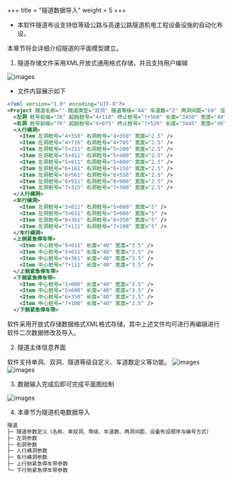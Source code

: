 +++
title = "隧道数据导入"
weight = 5
+++

- 本软件隧道布设支持低等级公路与高速公路隧道机电工程设备设施的自动化布设。

本章节将会详细介绍隧道的平面模型建立。

1. 隧道存储文件采用XML开放式通用格式存储，并且支持用户编辑

![images](/images/docs/import/tunnel/tunnel-file.png)

- 文件内容展示如下

```xml
<?xml version="1.0" encoding="UTF-8"?>
<Project 隧道名称="" 隧道类型="双洞" 隧道等级="AA" 车道数="2" 两洞间距="60" 设备编号方式="顺时针" Level="AA">
  <左洞 桩号前缀="ZK" 起始桩号="4+110" 终止桩号="7+560" 长度="3450" 宽度="40" />
  <右洞 桩号前缀="YK" 起始桩号="4+075" 终止桩号="7+520" 长度="3445" 宽度="40" />
  <人行横洞>
    <Item 左洞桩号="4+358" 右洞桩号="4+350" 宽度="2.5" />
    <Item 左洞桩号="4+716" 右洞桩号="4+705" 宽度="2.5" />
    <Item 左洞桩号="5+211" 右洞桩号="5+200" 宽度="2.5" />
    <Item 左洞桩号="5+411" 右洞桩号="5+400" 宽度="2.5" />
    <Item 左洞桩号="5+811" 右洞桩号="5+800" 宽度="2.5" />
    <Item 左洞桩号="6+161" 右洞桩号="6+150" 宽度="2.5" />
    <Item 左洞桩号="6+561" 右洞桩号="6+550" 宽度="2.5" />
    <Item 左洞桩号="6+911" 右洞桩号="6+900" 宽度="2.5" />
    <Item 左洞桩号="7+315" 右洞桩号="7+300" 宽度="2.5" />
  </人行横洞>
  <车行横洞>
    <Item 左洞桩号="5+011" 右洞桩号="5+000" 宽度="5" />
    <Item 左洞桩号="5+611" 右洞桩号="5+600" 宽度="5" />
    <Item 左洞桩号="6+361" 右洞桩号="6+350" 宽度="5" />
    <Item 左洞桩号="7+111" 右洞桩号="7+100" 宽度="5" />
  </车行横洞>
  <上侧紧急停车带>
    <Item 中心桩号="5+011" 长度="40" 宽度="3.5" />
    <Item 中心桩号="5+611" 长度="40" 宽度="3.5" />
    <Item 中心桩号="6+361" 长度="40" 宽度="3.5" />
    <Item 中心桩号="7+111" 长度="40" 宽度="3.5" />
  </上侧紧急停车带>
  <下侧紧急停车带>
    <Item 中心桩号="5+000" 长度="40" 宽度="3.5" />
    <Item 中心桩号="5+600" 长度="40" 宽度="3.5" />
    <Item 中心桩号="6+350" 长度="40" 宽度="3.5" />
    <Item 中心桩号="7+100" 长度="40" 宽度="3.5" />
  </下侧紧急停车带>
```

软件采用开放式存储数据格式XML格式存储，其中上述文件均可进行再编辑进行软件二次数据修改及导入。

2. 隧道主体信息界面

软件支持单洞、双洞、隧道等级自定义、车道数定义等功能。
![images](/images/docs/import/tunnel/tunnel-into.png)
![images](/images/docs/import/tunnel/tunnel-into2.png)

3. 数据输入完成后即可完成平面图绘制

![images](/images/docs/import/tunnel/tunnel-into3.png)

4. 本章节为隧道机电数据导入

```txt
隧道
├─ 隧道参数定义（名称、单双洞、等级、车道数、两洞间距、设备布设顺序与编号方式）
├─ 左洞参数
├─ 右洞参数
├─ 人行横洞参数
├─ 车行横洞参数
├─ 上行侧紧急停车带参数
└─ 下行侧紧急停车带参数
```
